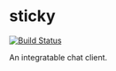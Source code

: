 # sticky
[![Build Status](https://travis-ci.org/jasce/sticky.svg?branch=staging)](https://travis-ci.org/jasce/sticky)

An integratable chat client.
